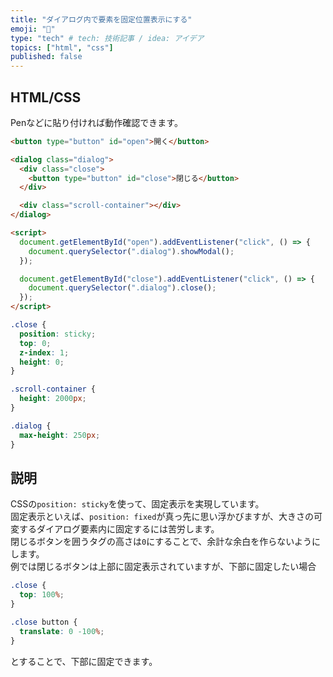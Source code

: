 ```yaml
---
title: "ダイアログ内で要素を固定位置表示にする"
emoji: "🕌"
type: "tech" # tech: 技術記事 / idea: アイデア
topics: ["html", "css"]
published: false
---
```


## HTML/CSS

Penなどに貼り付ければ動作確認できます。

```html
<button type="button" id="open">開く</button>

<dialog class="dialog">
  <div class="close">
    <button type="button" id="close">閉じる</button>
  </div>

  <div class="scroll-container"></div>
</dialog>

<script>
  document.getElementById("open").addEventListener("click", () => {
    document.querySelector(".dialog").showModal();
  });

  document.getElementById("close").addEventListener("click", () => {
    document.querySelector(".dialog").close();
  });
</script>
```

```css
.close {
  position: sticky;
  top: 0;
  z-index: 1;
  height: 0;
}

.scroll-container {
  height: 2000px;
}

.dialog {
  max-height: 250px;
}
```

## 説明

CSSの`position: sticky`を使って、固定表示を実現しています。  
固定表示といえば、`position: fixed`が真っ先に思い浮かびますが、大きさの可変するダイアログ要素内に固定するには苦労します。  
閉じるボタンを囲うタグの高さは`0`にすることで、余計な余白を作らないようにします。  
例では閉じるボタンは上部に固定表示されていますが、下部に固定したい場合

```css
.close {
  top: 100%;
}

.close button {
  translate: 0 -100%;
}
```

とすることで、下部に固定できます。
